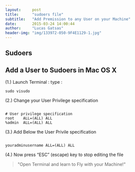 ```yaml
---
layout:     post
title:      "sudoers file"
subtitle:   "Add Premission to any User on your Machine"
date:       2015-03-24 14:00:44
author:     "Lucas Gatsas"
header-img: "img/133972-050-9F4E1129-1.jpg"
---
```

<h2 class="section-heading"><strong>Sudoers</strong> </h2>

<h2 class="section-heading">Add a User to Sudoers in Mac OS X</h2>

(1.) Launch Terminal : type : 

<code>sudo visudo</code>


(2.) Change your User Privilege specification

<code>
# User privilege specification
root	ALL=(ALL) ALL
%admin	ALL=(ALL) ALL
</code>


(3.) Add Below the User Privile specification 

<code>
youradminusername ALL=(ALL) ALL
</code>


(4.)  Now press “ESC” (escape) key to stop editing the file



<blockquote>
	"Open Terminal and learn to Fly with your Machine!"
</blockquote>